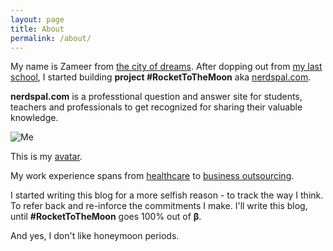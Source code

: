 ```yaml
---
layout: page
title: About
permalink: /about/
---
```


My name is Zameer from [the city of dreams](http://www.incredibleindia.org/travel/destination/mumbai/mumbai-introduction). After dopping out from [my last school](http://www.nmims.edu/), I started building **project #RocketToTheMoon** aka [nerdspal.com](https://nerdspal.com/).

**nerdspal.com** is a professtional question and answer site for students, teachers and professionals to get recognized for sharing their valuable knowledge.

![Me](https://www.gravatar.com/avatar/0964ab778245068b9d910764125004c9)

This is my [avatar](https://gravatar.com).

My work experience spans from [healthcare](http://www.nextservices.com/) to [business outsourcing](http://serco.com/). 

I started writing this blog for a more selfish reason - to track the way I think. To refer back and re-inforce the commitments I make. I'll write this blog, until **#RocketToTheMoon** goes 100% out of **&beta;**.

And yes, I don't like honeymoon periods.
